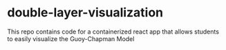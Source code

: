 # double-layer-visualization
This repo contains code for a containerized react app that allows students to easily visualize the Guoy-Chapman Model
